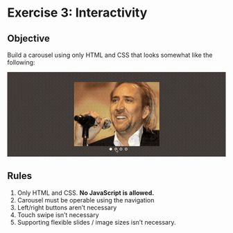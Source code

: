 # Exercise 3: Interactivity

## Objective

Build a carousel using only HTML and CSS that looks somewhat like the
following:

<p align="center"><img src="example.gif" width="880" /></p>

## Rules

1.  Only HTML and CSS. **No JavaScript is allowed.**
2.  Carousel must be operable using the navigation
3.  Left/right buttons aren’t necessary
4.  Touch swipe isn’t necessary
5.  Supporting flexible slides / image sizes isn’t necessary.
